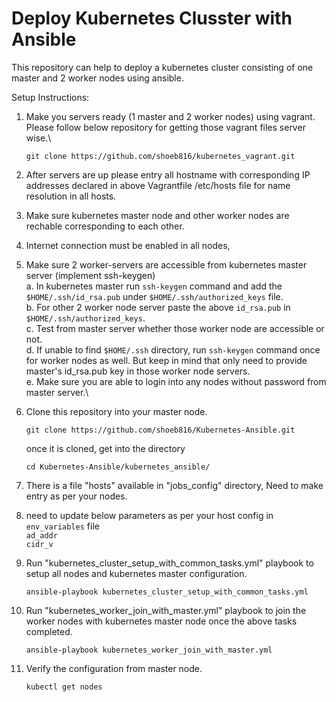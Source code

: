 # Deploy Kubernetes Clusster with Ansible
This repository can help to deploy a kubernetes cluster consisting of one master and 2 worker nodes using ansible. 


Setup Instructions:

1. Make you servers ready (1 master and 2 worker nodes) using vagrant. Please follow below repository for getting those vagrant files server wise.\

     `git clone https://github.com/shoeb816/kubernetes_vagrant.git`

2. After servers are up please entry all hostname with corresponding IP addresses declared in above Vagrantfile /etc/hosts file for name resolution in all hosts.
3. Make sure kubernetes master node and other worker nodes are rechable corresponding to each other.
4. Internet connection must be enabled in all nodes,
5. Make sure 2 worker-servers are accessible from kubernetes master server (implement ssh-keygen)\
     a. In kubernetes master run `ssh-keygen` command and add the `$HOME/.ssh/id_rsa.pub` under `$HOME/.ssh/authorized_keys` file.\
     b. For other 2 worker node server paste the above `id_rsa.pub` in `$HOME/.ssh/authorized_keys`.\
     c. Test from master server whether those worker node are accessible or not.\
     d. If unable to find `$HOME/.ssh` directory, run `ssh-keygen` command once for worker nodes as well. But keep in mind that only need to provide master's id_rsa.pub key in those worker node servers.\
     e. Make sure you are able to login into any nodes without password from master server.\
     
6. Clone this repository into your master node.
   
   `git clone https://github.com/shoeb816/Kubernetes-Ansible.git`

   
   once it is cloned, get into the directory
   
   `cd Kubernetes-Ansible/kubernetes_ansible/`

6. There is a file "hosts" available in "jobs_config" directory, Need to make entry as per your nodes.
7. need to update below parameters as per your host config in `env_variables` file\
   `ad_addr`\
   `cidr_v`
   
9. Run "kubernetes_cluster_setup_with_common_tasks.yml" playbook to setup all nodes and kubernetes master configuration.

   `ansible-playbook kubernetes_cluster_setup_with_common_tasks.yml`
   
10. Run "kubernetes_worker_join_with_master.yml" playbook to join the worker nodes with kubernetes master node once the above tasks completed.

      `ansible-playbook kubernetes_worker_join_with_master.yml`

11. Verify the configuration from master node.

      `kubectl get nodes`


